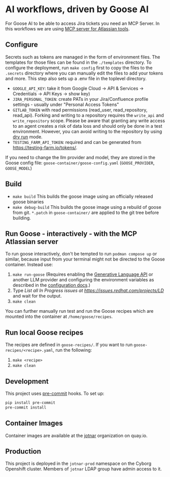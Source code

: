 # AI workflows, driven by Goose AI

For Goose AI to be able to access Jira tickets you need an MCP Server.
In this workflows we are using [MCP server for Atlassian tools](https://github.com/sooperset/mcp-atlassian).

## Configure

Secrets such as tokens are managed in the form of environment files.  The templates for those files can be found in the `./templates` directory.  To configure the deployment, run `make config` first to copy the files to the `.secrets` directory where you can manually edit the files to add your tokens and more. This step also sets up a .env file in the toplevel directory.


- `GOOGLE_API_KEY`: take it from Google Cloud -> API & Services -> Credentials -> API Keys -> show key)
- `JIRA_PERSONAL_TOKEN`: create PATs in your Jira/Confluence profile settings - usually under "Personal Access Tokens"
- `GITLAB_TOKEN` with read permissions (read_user, read_repository, read_api). Forking and writing to a repository requires the `write_api` and `write_repository` scope. Please be aware that granting any write access to an agent creates a risk of data loss and should only be done in a test environment. However, you can avoid writing to the repository by using [dry run](beeai/README.md#dry-run-mode) mode.
- `TESTING_FARM_API_TOKEN`: required and can be generated from https://testing-farm.io/tokens/.

If you need to change the llm provider and model, they are stored in the Goose config file: `goose-container/goose-config.yaml` (`GOOSE_PROVIDER`, `GOOSE_MODEL`)

## Build

- `make build` This builds the goose image using an officially released goose binaries
- `make debug-build` This builds the goose image using a rebuild of goose from git. `*.patch` in `goose-container/` are applied to the git tree before building.
## Run Goose - interactively - with the MCP Atlassian server

To run goose interactively, don't be tempted to run `podman compose up` or similar, because input from your terminal might not be directed to the Goose container. Instead use:

1. `make run-goose` (Requires enabling the [Generative Language API](https://console.developers.google.com/apis/api/generativelanguage.googleapis.com/) or another LLM provider and configuring the environment variables as described in the [configuration docs](https://block.github.io/goose/docs/guides/config-file#global-settings).)
2. Type *List all In Progress issues at https://issues.redhat.com/projects/LD* and wait for the output.
3. `make clean`

You can further manually run test and run the Goose recipes which are mounted into the container at `/home/goose/recipes`.

## Run local Goose recipes

The recipes are defined in `goose-recipes/`.  If you want to run `goose-recipes/<recipe>.yaml`, run the following:

1. `make <recipe>`
2. `make clean`

## Development

This project uses [pre-commit](https://pre-commit.com/) hooks. To set up:

```bash
pip install pre-commit
pre-commit install
```

## Container Images

Container images are available at the [jotnar](https://quay.io/organization/jotnar) organization on quay.io.

## Production

This project is deployed in the `jotnar-prod` namespace on the Cyborg Openshift cluster. Members of `jotnar` LDAP group have admin access to it.
